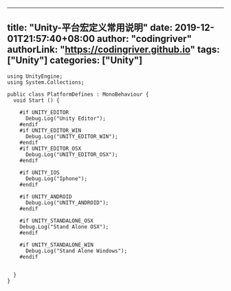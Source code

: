 ﻿
---
title: "Unity-平台宏定义常用说明"
date: 2019-12-01T21:57:40+08:00
author: "codingriver"
authorLink: "https://codingriver.github.io"
 tags: ["Unity"]
categories: ["Unity"]
---

<!--more-->


```
using UnityEngine;
using System.Collections;

public class PlatformDefines : MonoBehaviour {
  void Start () {

    #if UNITY_EDITOR
      Debug.Log("Unity Editor");
    #endif
    #if UNITY_EDITOR_WIN
      Debug.Log("UNITY_EDITOR_WIN");
    #endif
    #if UNITY_EDITOR_OSX
      Debug.Log("UNITY_EDITOR_OSX");
    #endif    

    #if UNITY_IOS
      Debug.Log("Iphone");
    #endif

    #if UNITY_ANDROID
      Debug.Log("UNITY_ANDROID");
    #endif

    #if UNITY_STANDALONE_OSX
    Debug.Log("Stand Alone OSX");
    #endif

    #if UNITY_STANDALONE_WIN
      Debug.Log("Stand Alone Windows");
    #endif


  }          
}
```
